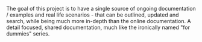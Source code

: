 The goal of this project is to have a single source of ongoing documentation / examples and real life scenarios - that can be outlined, updated and search, while being much more in-depth than the online documentation. A detail focused, shared documentation, much like the ironically named "for dummies" series.